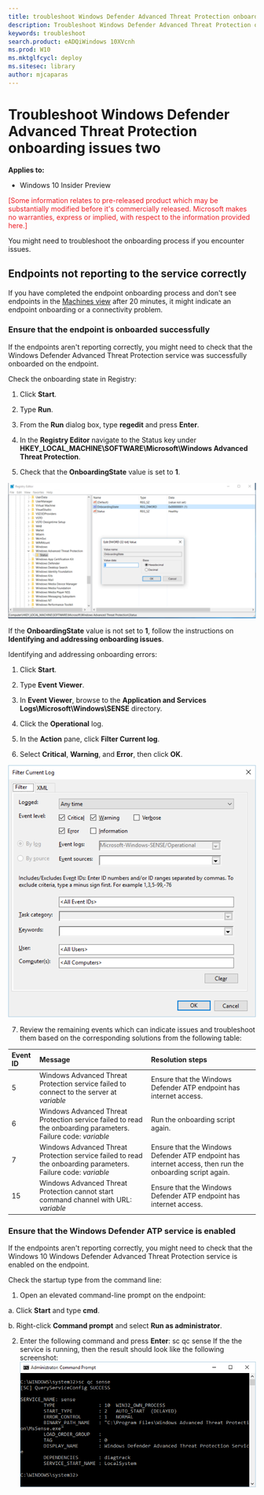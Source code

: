 ```yaml
---
title: troubleshoot Windows Defender Advanced Threat Protection onboarding issues two
description: Troubleshoot Windows Defender Advanced Threat Protection onboarding issues
keywords: troubleshoot
search.product: eADQiWindows 10XVcnh
ms.prod: W10
ms.mktglfcycl: deploy
ms.sitesec: library
author: mjcaparas
---
```


# Troubleshoot Windows Defender Advanced Threat Protection onboarding issues two

**Applies to:**

- Windows 10 Insider Preview

<span style="color:#ED1C24;">[Some information relates to pre-released product which may be substantially modified before it's commercially released. Microsoft makes no warranties, express or implied, with respect to the information provided here.]</span>

You might need to troubleshoot the onboarding process if you encounter issues.

## Endpoints not reporting to the service correctly

If you have completed the endpoint onboarding process and don't see endpoints in the [Machines view](investigate-machines-windows-defender-advanced-threat-protection.md) after 20 minutes, it might indicate an endpoint onboarding or a connectivity problem.

### Ensure that the endpoint is onboarded successfully
If the endpoints aren't reporting correctly, you might need to check that the Windows Defender Advanced Threat Protection service was successfully onboarded on the endpoint.

Check the onboarding state in Registry:

1. Click **Start**.

2. Type **Run**.

3. From the **Run** dialog box, type **regedit** and press **Enter**.

4. In the **Registry Editor** navigate to the Status key under **HKEY_LOCAL_MACHINE\SOFTWARE\Microsoft\Windows Advanced Threat Protection**.

5. Check that the **OnboardingState** value is set to **1**.

  ![Image of OnboardingState status in Registry Editor](images/onboardingstate.png)

  If the **OnboardingState** value is not set to **1**, follow the instructions on **Identifying and addressing onboarding issues**.

Identifying and addressing onboarding errors:   

1. Click **Start**.

2. Type **Event Viewer**.

3. In **Event Viewer**, browse to the **Application and Services Logs\Microsoft\Windows\SENSE** directory.

4. Click the **Operational** log.

5. In the **Action** pane, click **Filter Current log**.

6. Select **Critical**, **Warning**, and **Error**, then click **OK**.

  ![Image of Event Viewer log filter](images/filter-log.png)

7. Review the remaining events which can indicate issues and troubleshoot them based on the corresponding solutions from the following table:

Event ID | Message | Resolution steps
:---|:---|:---
5 | Windows Advanced Threat Protection service failed to connect to the server at _variable_ | Ensure that the Windows Defender ATP endpoint has internet access.
6 | Windows Advanced Threat Protection service failed to read the onboarding parameters. Failure code: _variable_ | Run the onboarding script again.
7 |  Windows Advanced Threat Protection service failed to read the onboarding parameters. Failure code: _variable_ | Ensure that the Windows Defender ATP endpoint has internet access, then run the onboarding script again.
15 | Windows Advanced Threat Protection cannot start command channel with URL: _variable_ | Ensure that the Windows Defender ATP endpoint has internet access.

### Ensure that the Windows Defender ATP service is enabled
If the endpoints aren't reporting correctly, you might need to check that the Windows 10 Windows Defender Advanced Threat Protection service is enabled on the endpoint.

Check the startup type from the command line:

1.  Open an elevated command-line prompt on the endpoint:

  a.  Click **Start** and type **cmd**.

  b.  Right-click **Command prompt** and select **Run as administrator**.

2. Enter the following command and press **Enter**: sc qc sense
  If the the service is running, then the result should look like the following screenshot:
  ![Result of the sq query sense command](images/sc-query-sense-autostart.png)
